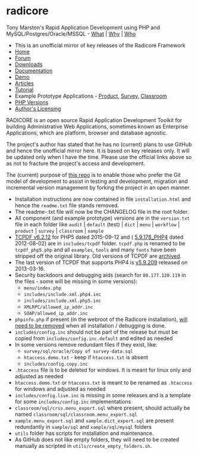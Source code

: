 # radicore
Tony Marston's Rapid Application Development using PHP and MySQL/Postgres/Oracle/MSSQL - [What](http://www.radicore.org/whatisradicore.php) | [Why](http://www.radicore.org/whyradicore.php) | [Who](http://www.radicore.org/whocanuseradicore.php)

* This is an unofficial mirror of key releases of the Radicore Framework
* [Home](http://www.radicore.org)
* [Forum](http://www.radicore.org/fud/)
* [Downloads](http://www.radicore.org/downloads.php)
* [Documentation](http://www.radicore.org/documentation.php)
* [Demo](http://www.radicore.org/demo.php)
* [Articles](http://www.radicore.org/archive.php?article_type_id=AR)
* [Tutorial](http://www.radicore.org/tutorial.php)
* Example Prototype Applications - [Product](http://www.tonymarston.net/php-mysql/product-prototype.html), [Survey](http://www.tonymarston.net/php-mysql/survey-prototype.html), [Classroom](http://www.tonymarston.net/php-mysql/classroom-prototype.html)
* [PHP Versions](http://www.tonymarston.net/php-mysql/support-for-php4-and-php7.html)
* [Author's Licensing](http://www.radicore.org/licensing.php)

RADICORE is an open source Rapid Application Development Toolkit for building Administrative Web Applications, sometimes known as Enterprise Applications, which are platform, browser and database agnostic.

The project's author has stated that he has no (current) plans to use GitHub and hence the unofficial mirror here. It is based on key releases only. It will be updated only when I have the time. Please use the official links above so as not to fracture the project's access and development.

The (current) purpose of [this repo](https://github.com/apmuthu/radicore) is to enable those who prefer the Git model of development to assist in testing and development, migration and incremental version management by forking the project in an open manner.

* Installation instructions are now contained in file `installation.html` and hence the `readme.txt` file stands removed.
* The readme-<YYYY-MM-DD>.txt file will now be the CHANGELOG file in the root folder.
* All component (and example prototype) versions are in the `version.txt` file in each folder like `audit` | `default` (test) | `dict` | `menu` | `workflow` | `product` | `survey` | `classroom` | `xample`
* [TCPDF v6.2.12](https://github.com/tecnickcom/TCPDF/archive/6.2.12.zip) for PHP5 dated 2015-09-12 and ( [5.9.178_PHP4](https://sourceforge.net/projects/tcpdf/files/OldFiles/tcpdf_5_9_178_php4.zip/download)  dated 2012-08-02) are in `includes/tcpdf` folder. `tcpdf.php` is renamed to be `tcpdf_php5.php` and all `examples`, `tools` and many `fonts` have been stripped off the original library. Old versions of TCPDF are [archived](https://sourceforge.net/projects/tcpdf/files/OldFiles/).
* The last version of TCPDF that supports PHP4 is [v5.9.209](https://sourceforge.net/projects/tcpdf/files/OldFiles/tcpdf_5_9_209_php4.zip/download) released on 2013-03-16.
* Security backdoors and debugging aids (search for `80.177.120.119` in the files - some will be missing in some versions):
  * `menu/index.php`
  * `includes/include.xml.php4.inc`
  * `includes/include.xml.php5.inc`
  * `XMLRPC/allowed_ip_addr.inc`
  * `SOAP/allowed_ip_addr.inc`
* `phpinfo.php` if present (in the webroot of the Radicore installation), [will need to be removed](http://radicore.org/fud/index.php?t=msg&th=2608&goto=6305&#msg_6305) when all installation / debugging is done.
* `includes/config.inc` should not be part of the release but must be copied from `includes/config.inc.default` and edited as needed
* In some versions remove redundant files if they exist, like:
  * `survey/sql/oracle/Copy of survey-data.sql`
  * `htaccess.demo.txt` - keep if `htaccess.txt` is absent
  * `includes/config.copy.inc`
* `.htaccess` file is to be deleted for windows. It is meant for linux only and adjusted as needed
* `htaccess.demo.txt` or `htaccess.txt` is meant to be renamed as `.htaccess` for windows and adjusted as needed
* `includes/config.live.inc` is missing in some releases and is a template for some `includes/config.inc` implementations
* `classroom/sql/crss.menu_export.sql` where present, should actually be named `classroom/sql/classroom.menu_export.sql`
* `xample.menu_export.sql` and `xample.dict_export.sql` are present redundantly in `xample/sql` and `xample/sql/mysql` folders
* `utils` folder has scripts for installation and maintenance.
* As GitHub does not like empty folders, they will need to be created manually as scripted in `utils/create_empty_folders.sh`.

